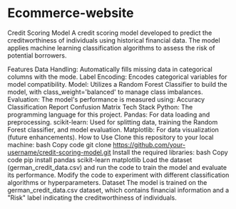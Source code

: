 # Ecommerce-website
Credit Scoring Model
A credit scoring model developed to predict the creditworthiness of individuals using historical financial data. The model applies machine learning classification algorithms to assess the risk of potential borrowers.

Features
Data Handling: Automatically fills missing data in categorical columns with the mode.
Label Encoding: Encodes categorical variables for model compatibility.
Model: Utilizes a Random Forest Classifier to build the model, with class_weight='balanced' to manage class imbalances.
Evaluation: The model's performance is measured using:
Accuracy
Classification Report
Confusion Matrix
Tech Stack
Python: The programming language for this project.
Pandas: For data loading and preprocessing.
scikit-learn: Used for splitting data, training the Random Forest classifier, and model evaluation.
Matplotlib: For data visualization (future enhancements).
How to Use
Clone this repository to your local machine:
bash
Copy code
git clone https://github.com/your-username/credit-scoring-model.git
Install the required libraries:
bash
Copy code
pip install pandas scikit-learn matplotlib
Load the dataset (german_credit_data.csv) and run the code to train the model and evaluate its performance.
Modify the code to experiment with different classification algorithms or hyperparameters.
Dataset
The model is trained on the german_credit_data.csv dataset, which contains financial information and a "Risk" label indicating the creditworthiness of individuals.
